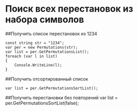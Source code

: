 Поиск всех перестановок из набора символов
======

##Получить список перестановок из 1234

    const string str = "1234";
    var per = new Permutations(str);
    var list = per.GetPermutationsList();
    foreach (var l in list)
    {
        Console.WriteLine(l);
    }

##Получить отсортированный список

    var list = per.GetPermutationsSortList();

##Получить перестановки без повторений
    var list = per.GetPermutationsSortList(false);